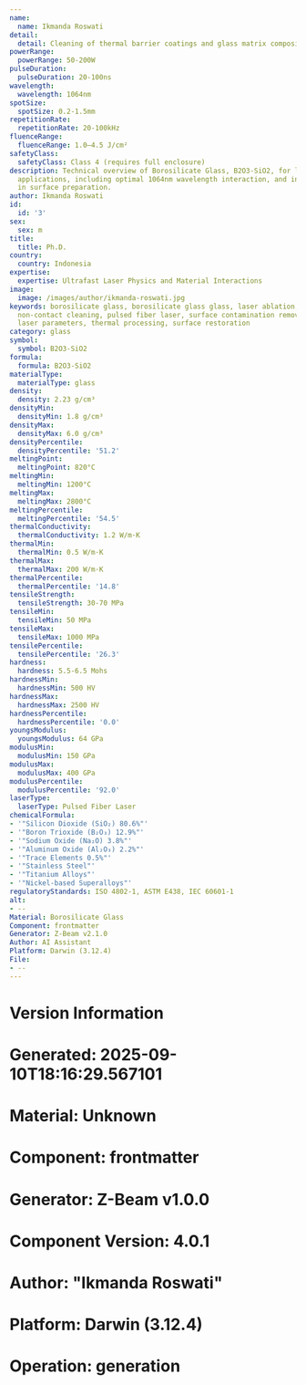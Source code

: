 ```yaml
---
name:
  name: Ikmanda Roswati
detail:
  detail: Cleaning of thermal barrier coatings and glass matrix composites
powerRange:
  powerRange: 50-200W
pulseDuration:
  pulseDuration: 20-100ns
wavelength:
  wavelength: 1064nm
spotSize:
  spotSize: 0.2-1.5mm
repetitionRate:
  repetitionRate: 20-100kHz
fluenceRange:
  fluenceRange: 1.0–4.5 J/cm²
safetyClass:
  safetyClass: Class 4 (requires full enclosure)
description: Technical overview of Borosilicate Glass, B2O3-SiO2, for laser cleaning
  applications, including optimal 1064nm wavelength interaction, and industrial applications
  in surface preparation.
author: Ikmanda Roswati
id:
  id: '3'
sex:
  sex: m
title:
  title: Ph.D.
country:
  country: Indonesia
expertise:
  expertise: Ultrafast Laser Physics and Material Interactions
image:
  image: /images/author/ikmanda-roswati.jpg
keywords: borosilicate glass, borosilicate glass glass, laser ablation, laser cleaning,
  non-contact cleaning, pulsed fiber laser, surface contamination removal, industrial
  laser parameters, thermal processing, surface restoration
category: glass
symbol:
  symbol: B2O3-SiO2
formula:
  formula: B2O3-SiO2
materialType:
  materialType: glass
density:
  density: 2.23 g/cm³
densityMin:
  densityMin: 1.8 g/cm³
densityMax:
  densityMax: 6.0 g/cm³
densityPercentile:
  densityPercentile: '51.2'
meltingPoint:
  meltingPoint: 820°C
meltingMin:
  meltingMin: 1200°C
meltingMax:
  meltingMax: 2800°C
meltingPercentile:
  meltingPercentile: '54.5'
thermalConductivity:
  thermalConductivity: 1.2 W/m·K
thermalMin:
  thermalMin: 0.5 W/m·K
thermalMax:
  thermalMax: 200 W/m·K
thermalPercentile:
  thermalPercentile: '14.8'
tensileStrength:
  tensileStrength: 30-70 MPa
tensileMin:
  tensileMin: 50 MPa
tensileMax:
  tensileMax: 1000 MPa
tensilePercentile:
  tensilePercentile: '26.3'
hardness:
  hardness: 5.5-6.5 Mohs
hardnessMin:
  hardnessMin: 500 HV
hardnessMax:
  hardnessMax: 2500 HV
hardnessPercentile:
  hardnessPercentile: '0.0'
youngsModulus:
  youngsModulus: 64 GPa
modulusMin:
  modulusMin: 150 GPa
modulusMax:
  modulusMax: 400 GPa
modulusPercentile:
  modulusPercentile: '92.0'
laserType:
  laserType: Pulsed Fiber Laser
chemicalFormula:
- '"Silicon Dioxide (SiO₂) 80.6%"'
- '"Boron Trioxide (B₂O₃) 12.9%"'
- '"Sodium Oxide (Na₂O) 3.8%"'
- '"Aluminum Oxide (Al₂O₃) 2.2%"'
- '"Trace Elements 0.5%"'
- '"Stainless Steel"'
- '"Titanium Alloys"'
- '"Nickel-based Superalloys"'
regulatoryStandards: ISO 4802-1, ASTM E438, IEC 60601-1
alt:
- --
Material: Borosilicate Glass
Component: frontmatter
Generator: Z-Beam v2.1.0
Author: AI Assistant
Platform: Darwin (3.12.4)
File:
- --
---
```


# Version Information
# Generated: 2025-09-10T18:16:29.567101
# Material: Unknown
# Component: frontmatter
# Generator: Z-Beam v1.0.0
# Component Version: 4.0.1
# Author: "Ikmanda Roswati"
# Platform: Darwin (3.12.4)
# Operation: generation
